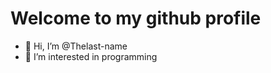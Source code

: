 # Welcome to my github profile

- 👋 Hi, I’m @Thelast-name
- 👀 I’m interested in programming


<!---
Thelast-name/Thelast-name is a ✨ special ✨ repository because its `README.md` (this file) appears on your GitHub profile.
You can click the Preview link to take a look at your changes.
--->

